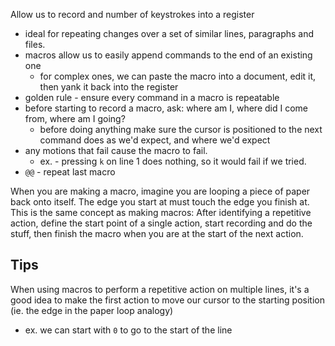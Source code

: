 
Allow us to record and number of keystrokes into a register
- ideal for repeating changes over a set of similar lines, paragraphs and files.
- macros allow us to easily append commands to the end of an existing one
    - for complex ones, we can paste the macro into a document, edit it, then yank it back into the register
- golden rule - ensure every command in a macro is repeatable
- before starting to record a macro, ask: where am I, where did I come from, where am I going?
    -  before doing anything make sure the cursor is positioned to the next command does as we'd expect, and where we'd expect
- any motions that fail cause the macro to fail.
    - ex. - pressing `k` on line 1 does nothing, so it would fail if we tried.
- `@@` - repeat last macro

When you are making a macro, imagine you are looping a piece of paper back onto itself. The edge you start at must touch the edge you finish at. This is the same concept as making macros: After identifying a repetitive action, define the start point of a single action, start recording and do the stuff, then finish the macro when you are at the start of the next action.

## Tips

When using macros to perform a repetitive action on multiple lines, it's a good idea to make the first action to move our cursor to the starting position (ie. the edge in the paper loop analogy)
- ex. we can start with `0` to go to the start of the line
